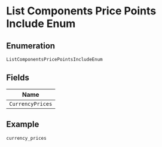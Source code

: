 
# List Components Price Points Include Enum

## Enumeration

`ListComponentsPricePointsIncludeEnum`

## Fields

| Name |
|  --- |
| `CurrencyPrices` |

## Example

```
currency_prices
```


